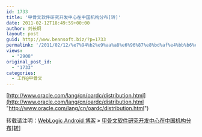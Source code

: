 ```yaml
---
id: 1733
title: '甲骨文软件研究开发中心在中国机构分布[转]'
date: 2011-02-12T18:49:59+00:00
author: 刘长炯
layout: post
guid: http://www.beansoft.biz/?p=1733
permalink: '/2011/02/12/%e7%94%b2%e9%aa%a8%e6%96%87%e8%bd%af%e4%bb%b6%e7%a0%94%e7%a9%b6%e5%bc%80%e5%8f%91%e4%b8%ad%e5%bf%83%e5%9c%a8%e4%b8%ad%e5%9b%bd%e6%9c%ba%e6%9e%84%e5%88%86%e5%b8%83%e8%bd%ac/'
views:
  - "2908"
original_post_id:
  - "1733"
categories:
  - 工作@甲骨文
---
```

[http://www.oracle.com/lang/cn/oardc/distribution.html](http://www.oracle.com/lang/cn/oardc/distribution.html "http://www.oracle.com/lang/cn/oardc/distribution.html")

转载请注明：[WebLogic Android 博客](http://www.beansoft.biz) &raquo; [甲骨文软件研究开发中心在中国机构分布[转]](http://www.beansoft.biz/2011/02/12/%e7%94%b2%e9%aa%a8%e6%96%87%e8%bd%af%e4%bb%b6%e7%a0%94%e7%a9%b6%e5%bc%80%e5%8f%91%e4%b8%ad%e5%bf%83%e5%9c%a8%e4%b8%ad%e5%9b%bd%e6%9c%ba%e6%9e%84%e5%88%86%e5%b8%83%e8%bd%ac/)